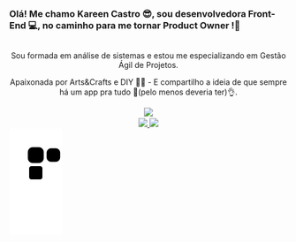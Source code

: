 ##
### Olá! Me chamo Kareen Castro 😎, sou desenvolvedora Front-End 💻, no caminho para me tornar Product Owner !🙌
##
<div align = "center"> 
<p> Sou formada em análise de sistemas e estou me especializando em Gestão Ágil de Projetos. </p>
  <p> Apaixonada por Arts&Crafts e DIY 👩‍🎨 - E compartilho a ideia de que sempre há um app pra tudo 🤙(pelo menos deveria ter)👌.</p> 
</div>
<div align="center">
  <a href="https://www.linkedin.com/in/kareen-castro/" target="_blank"><img src="https://img.shields.io/badge/-LinkedIn-%230077B5?style=for-the-badge&logo=linkedin&logoColor=white" target="_blank"></a>
  </div>
  
  <div align="center">
  <a href="https://github.com/kareenketleen">
  <img height="180em" src="https://github-readme-stats.vercel.app/api?username=kareenketleen&show_icons=true&theme=chartreuse-dark&include_all_commits=true&count_private=true"/>
  <img height="180em" src="https://github-readme-stats.vercel.app/api/top-langs/?username=kareenketleen&layout=compact&langs_count=5&theme=dark"/>  
</div>
  
  <div>
<img src= "https://raw.githubusercontent.com/kareenketleen/kareenketleen/snake_output/github-contribution-grid-snake-dark.svg"/>
</div>
<!--
**kareenketleen/kareenketleen** is a ✨ _special_ ✨ repository because its `README.md` (this file) appears on your GitHub profile.

Here are some ideas to get you started:

- 🔭 I’m currently working on ...
- 🌱 I’m currently learning ...
- 👯 I’m looking to collaborate on ...
- 🤔 I’m looking for help with ...
- 💬 Ask me about ...
- 📫 How to reach me: ...
- 😄 Pronouns: ...
- ⚡ Fun fact: ...
-->
